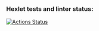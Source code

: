 ### Hexlet tests and linter status:
[![Actions Status](https://github.com/bersyatina/frontend-project-46/actions/workflows/hexlet-check.yml/badge.svg)](https://github.com/bersyatina/frontend-project-46/actions)